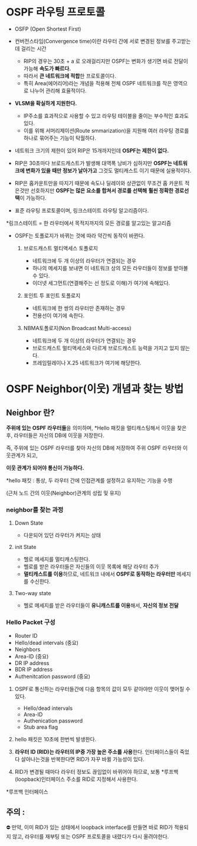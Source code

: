 # OSPF 라우팅 프로토콜

- OSFP (Open Shortest First)
- 컨버전스타임(Convergence time)이란 라우터 간에 서로 변경된 정보를 주고받는데 걸리는 시간
    - RIP의 경우는 30초 + a 로 오래걸리지만 OSPF는 변화가 생기면 바로 전달이 가능해            **속도가 빠르다.**
    - 따라서 **큰 네트워크에 적합**한 프로토콜이다.
    - 특히 Area(에어리어)라는 개념을 적용해 전체 OSPF 네트워크를 작은 영역으로 나누어 관리해 효율적이다.
    
- **VLSM을 확실하게 지원한다.**
    - IP주소를 효과적으로 사용할 수 있고 라우팅 테이블을 줄이는 부수적인 효과도 있다.
    - 이를 위해 서머리제이션(Route smmarization)을 지원해 여러 라우팅 경로를 하나로 묶어주는 기능이 탁월하다.
    
- 네트워크 크기의 제한이 있어 RIP은 15개까지인데 **OSPF는 제한이 없다.**
- RIP은 30초마다 브로드캐스트가 발생해 대역폭 낭비가 심하지만 **OSPF는 네트워크에 변화가 있을 때만 정보가 날아가고** 그것도 멀티캐스트 이기 때문에 실용적이다.
- RIP은 홉카운트만을 따지기 때문에 속도나 딜레이와 상관없이 무조건 홉 카운트 적은것만 선호하지만 **OSPF는 많은 요소를 합쳐서 경로를 선택해** **훨씬 정확한 경로선택**이 가능하다.
- 표준 라우팅 프로토콜이며, 링크스테이트 라우팅 알고리즘이다.

*링크스테이트 = 한 라우터에서 목적지까지의 모든 경로를 알고있는 알고리즘

- OSPF는 토폴로지가 바뀌는 것에 따라 약간씩 동작이 바뀐다.
    1. 브로드캐스트 멀티액세스 토폴로지
        - 네트워크에 두 개 이상의 라우터가 연결되는 경우
        - 하나의 메세지를 보내면 이 네트워크 상의 모든 라우터들이 정보를 받아볼 수 있다.
        - 이더넷 세그먼트(연결해주는 선 정도로 이해)가 여기에 속해있다.
        
    2. 포인트 투 포인트 토폴로지
        - 네트워크에 한 쌍의 라우터만 존재하는 경우
        - 전용선이 여기에 속한다.
        
    3. NBMA토폴로지(Non Broadcast Multi-access)
        - 네트워크에 두 개 이상의 라우터가 연결되는 경우
        - 브로드캐스트 멀티액세스와  다르게 브로드캐스트 능력을 가지고 있지 않는다.
        - 프레임릴레이나 X.25 네트워크가 여기에 해당한다.
# OSPF Neighbor(이웃) 개념과 찾는 방법

## Neighbor 란?

**주위에 있는 OSPF 라우터들**을 의미하며, *Hello 패킷을 멀티캐스팅해서 이웃을 찾은 후, 라우터들은 자신의 DB에 이웃을 저장한다.

즉, 주위에 있는 OSPF 라우터를 찾아 자신의 DB에 저장하여 주위 OSPF 라우터와 이웃관계가 되고,

**이웃 관계가 되어야 통신이 가능하다.**

*hello 패킷 : 통상, 두 라우터 간에 인접관계를 설정하고 유지하는 기능을 수행 

(근처 노드 간의 이웃(Neighbor)관계의 성립 및 유지)

### neighbor를 찾는 과정

1. Down State
    - 다운되어 있던 라우터가 켜지는 상태
    
2. init State
    - 헬로 메세지를 멀티캐스팅한다.
    - 헬로를 받은 라우터들은 자신들의 이웃 목록에 해당 라우터 추가
    
    *  **멀티캐스트를 이용**하므로, 네트워크 내에서 **OSPF로 동작하는 라우터만** 메세지를 수신한다.
    

1. Two-way state
    - 헬로 메세지를 받은 라우터들이 **유니캐스트를 이용**해서, **자신의 정보 전달**
    

### Hello Packet 구성

- Router ID
- Hello/dead intervals (중요)
- Neighbors
- Area-ID (중요)
- DR IP address
- BDR IP address
- Authenitcation password (중요)

1. OSPF로 통신하는 라우터들간에 다음 항목의 값이 모두 같아야만 이웃이 맺어질 수 있다.
    - Hello/dead intervals
    - Area-ID
    - Authenication password
    - Stub area flag
    
2. hello 패킷은 10초에 한번씩 발생한다.

1. **라우터 ID (RID)는 라우터의 IP중 가장 높은 주소를 사용**한다. 인터페이스들이 죽었다 살아나는것을 반복한다면 RID가 자꾸 바뀔 가능성이 있다.

1. RID가 변경될 때마다 라우터 정보도 끊임없이 바뀌어야 하므로, 보통 *루프백(loopback)인터페이스 주소를 RID로 지정해서 사용한다.

*루프백 인터페이스 

## 주의 :

<aside>
⛔ 만약, 이미 RID가 있는 상태에서 loopback interface를 만들면 바로 RID가 적용되지 않고, 라우터를 재부팅 또는 OSPF 프로토콜을 내렸다가 다시 올려야한다.

</aside>

